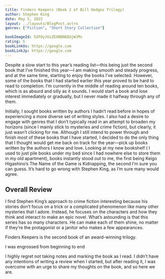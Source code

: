 ```yaml
---
title: Finders Keepers (Book 2 of Bill Hodges Trilogy)
author: Stephen King
date: May 5, 2022
layout: ../layouts/BlogPost.astro
genres: ["Fiction", "Short Story Collection"]

bookImageId: 52FOyJUiZEXNDN6EUjWJMs
rating: 5
bookLinkUs: https://google.com
bookLinkJp: https://google.com
---
```


Despite a slow start to this year’s reading list—this being just the second book that I’ve finished this year—I am making smooth and steady progress, and at the same time, starting to enjoy the books I’ve selected. However, some of the books that I had started earlier this year proved to be hard to read to completion. I’m currently in the middle of reading around ten books, which is as absurd and silly as it sounds. I would start a book and lose interest immediately or gradually, but I never made it halfway through any of them.

Initially, I sought books written by authors I hadn’t read before in hopes of experiencing a more diverse set of writing styles. I also had a desire to engage with genres that I don’t typically read in an attempt to broaden my horizons (since I mainly stick to mysteries and crime fiction), but clearly, it just wasn’t clicking for me. Although I still intend to power through and finish most of these books that I have started, I decided to do the only thing that I thought would get me back on track for the year—pick up books written by the authors I know and love. Looking at my new bookshelf ( I used to just pile books under my bed since I had nowhere else to store them in my old apartment), books instantly stood out to me, the first being Keigo Higashino’s The Name of the Game is Kidnapping, the second I’m sure you can guess. It’s hard to go wrong with Stephen King, as I’m sure many would agree.

## Overall Review

I find Stephen King’s approach to crime fiction interesting because his stories don’t focus on a trick or a complicated phenomenon like many other mysteries that I adore. Instead, he focuses on the characters and how they think and interact to make an epic novel. What’s astounding is that this series has so many characters. He can make each of them shine, no matter if they’re the protagonist or a janitor who makes a few appearances.

Finders Keepers is the second book of an award-winning trilogy.

I was engrossed from beginning to end

I highly regret not taking notes and marking the book as I read. I didn’t have any intentions of writing a review when I started, but after reading it, I was overcome with an urge to share my thoughts on the book, and so here we are.

